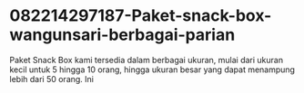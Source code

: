 # 082214297187-Paket-snack-box-wangunsari-berbagai-parian
Paket Snack Box kami tersedia dalam berbagai ukuran, mulai dari ukuran kecil untuk 5 hingga 10 orang, hingga ukuran besar yang dapat menampung lebih dari 50 orang. Ini 
